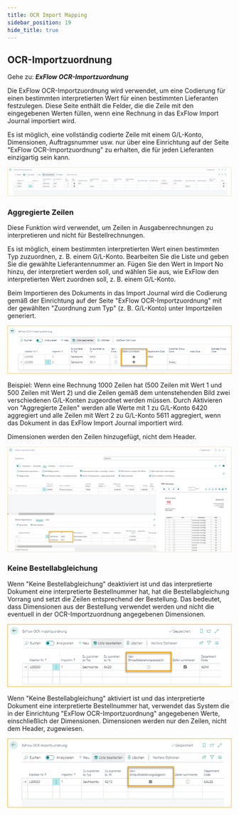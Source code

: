 ```yaml
---
title: OCR Import Mapping
sidebar_position: 19
hide_title: true
---
```

## OCR-Importzuordnung

Gehe zu: ***ExFlow OCR-Importzuordnung***

Die ExFlow OCR-Importzuordnung wird verwendet, um eine Codierung für einen bestimmten interpretierten Wert für einen bestimmten Lieferanten festzulegen. Diese Seite enthält die Felder, die die Zeile mit den eingegebenen Werten füllen, wenn eine Rechnung in das ExFlow Import Journal importiert wird.

Es ist möglich, eine vollständig codierte Zeile mit einem G/L-Konto, Dimensionen, Auftragsnummer usw. nur über eine Einrichtung auf der Seite "ExFlow OCR-Importzuordnung" zu erhalten, die für jeden Lieferanten einzigartig sein kann.

![ExFlow OCR-Importzuordnung](./../../images/ocr-import-mapping-001.png)

### Aggregierte Zeilen

Diese Funktion wird verwendet, um Zeilen in Ausgabenrechnungen zu interpretieren und nicht für Bestellrechnungen.

Es ist möglich, einem bestimmten interpretierten Wert einen bestimmten Typ zuzuordnen, z. B. einem G/L-Konto. Bearbeiten Sie die Liste und geben Sie die gewählte Lieferantennummer an. Fügen Sie den Wert in Import No hinzu, der interpretiert werden soll, und wählen Sie aus, wie ExFlow den interpretierten Wert zuordnen soll, z. B. einem G/L-Konto.

Beim Importieren des Dokuments in das Import Journal wird die Codierung gemäß der Einrichtung auf der Seite "ExFlow OCR-Importzuordnung" mit der gewählten "Zuordnung zum Typ" (z. B. G/L-Konto) unter Importzeilen generiert.

![ExFlow OCR-Importzuordnung - Aggregierte Zeilen](./../../images/ocr-import-mapping-002.png)

Beispiel: Wenn eine Rechnung 1000 Zeilen hat (500 Zeilen mit Wert 1 und 500 Zeilen mit Wert 2) und die Zeilen gemäß dem untenstehenden Bild zwei verschiedenen G/L-Konten zugeordnet werden müssen. Durch Aktivieren von "Aggregierte Zeilen" werden alle Werte mit 1 zu G/L-Konto 6420 aggregiert und alle Zeilen mit Wert 2 zu G/L-Konto 5611 aggregiert, wenn das Dokument in das ExFlow Import Journal importiert wird.

Dimensionen werden den Zeilen hinzugefügt, nicht dem Header.

![ExFlow Import Journal - Aggregierte Zeilen](./../../images/import-journal-026.png)

### Keine Bestellabgleichung

Wenn "Keine Bestellabgleichung" deaktiviert ist und das interpretierte Dokument eine interpretierte Bestellnummer hat, hat die Bestellabgleichung Vorrang und setzt die Zeilen entsprechend der Bestellung. Das bedeutet, dass Dimensionen aus der Bestellung verwendet werden und nicht die eventuell in der OCR-Importzuordnung angegebenen Dimensionen.

![ExFlow OCR-Importzuordnung - Keine Bestellabgleichung - Deaktiviert](./../../images/ocr-import-mapping-003.png)

Wenn "Keine Bestellabgleichung" aktiviert ist und das interpretierte Dokument eine interpretierte Bestellnummer hat, verwendet das System die in der Einrichtung "ExFlow OCR-Importzuordnung" angegebenen Werte, einschließlich der Dimensionen. Dimensionen werden nur den Zeilen, nicht dem Header, zugewiesen.

![ExFlow OCR-Importzuordnung - Keine Bestellabgleichung - Aktiviert](./../../images/ocr-import-mapping-004.png)
